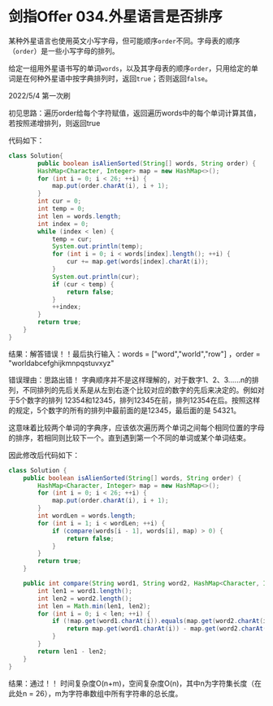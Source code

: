 # 剑指Offer 034.外星语言是否排序

某种外星语言也使用英文小写字母，但可能顺序`order`不同。字母表的顺序（`order`）是一些小写字母的排列。

给定一组用外星语书写的单词`words`，以及其字母表的顺序`order`，只用给定的单词是在何种外星语中按字典排列时，返回`true`；否则返回`false`。

2022/5/4 第一次刷

初见思路：遍历order给每个字符赋值，返回遍历words中的每个单词计算其值，若按照递增排列，则返回true

代码如下：

```java
class Solution{
        public boolean isAlienSorted(String[] words, String order) {
        HashMap<Character, Integer> map = new HashMap<>();
        for (int i = 0; i < 26; ++i) {
            map.put(order.charAt(i), i + 1);
        }
        int cur = 0;
        int temp = 0;
        int len = words.length;
        int index = 0;
        while (index < len) {
            temp = cur;
            System.out.println(temp);
            for (int i = 0; i < words[index].length(); ++i) {
                cur += map.get(words[index].charAt(i));
            }
            System.out.println(cur);
            if (cur < temp) {
                return false;
            }
            ++index;
        }
        return true;
    }
}
```

结果：解答错误！！最后执行输入：words = ["word","world","row"] ，order = "worldabcefghijkmnpqstuvxyz"

错误理由：思路出错！ 字典顺序并不是这样理解的，对于数字1、2、3......n的排列，不同排列的先后关系是从左到右逐个比较对应的数字的先后来决定的。例如对于5个数字的排列 12354和12345，排列12345在前，排列12354在后。按照这样的规定，5个数字的所有的排列中最前面的是12345，最后面的是 54321。

这意味着比较两个单词的字典序，应该依次遍历两个单词之间每个相同位置的字母的排序，若相同则比较下一个。直到遇到第一个不同的单词或某个单词结束。

因此修改后代码如下：

```java
class Solution {
    public boolean isAlienSorted(String[] words, String order) {
        HashMap<Character, Integer> map = new HashMap<>();
        for (int i = 0; i < 26; ++i) {
            map.put(order.charAt(i), i + 1);
        }
        int wordLen = words.length;
        for (int i = 1; i < wordLen; ++i) {
            if (compare(words[i - 1], words[i], map) > 0) {
                return false;
            }
        }
        return true;
    }

    public int compare(String word1, String word2, HashMap<Character, Integer> map) {
        int len1 = word1.length();
        int len2 = word2.length();
        int len = Math.min(len1, len2);
        for (int i = 0; i < len; ++i) {
            if (!map.get(word1.charAt(i)).equals(map.get(word2.charAt(i)))) {
                return map.get(word1.charAt(i)) - map.get(word2.charAt(i));
            }
        }
        return len1 - len2;
    }
}
```

结果：通过！！ 时间复杂度O(n+m)，空间复杂度O(n)，其中n为字符集长度（在此处n = 26），m为字符串数组中所有字符串的总长度。
